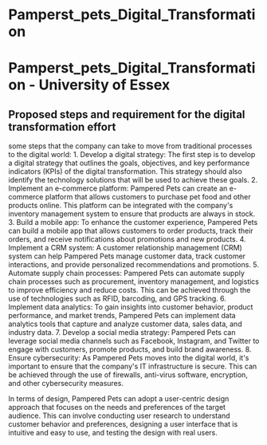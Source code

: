 # Pamperst_pets_Digital_Transformation
<h1> Pamperst_pets_Digital_Transformation - University of Essex</h1>



<h2>Proposed steps and requirement for the digital transformation effort</h2>
some steps that the company can take to move from traditional processes to the digital world:
1.	Develop a digital strategy: The first step is to develop a digital strategy that outlines the goals, objectives, and key performance indicators (KPIs) of the digital transformation. This strategy should also identify the technology solutions that will be used to achieve these goals.
2.	Implement an e-commerce platform: Pampered Pets can create an e-commerce platform that allows customers to purchase pet food and other products online. This platform can be integrated with the company's inventory management system to ensure that products are always in stock.
3.	Build a mobile app: To enhance the customer experience, Pampered Pets can build a mobile app that allows customers to order products, track their orders, and receive notifications about promotions and new products.
4.	Implement a CRM system: A customer relationship management (CRM) system can help Pampered Pets manage customer data, track customer interactions, and provide personalized recommendations and promotions.
5.	Automate supply chain processes: Pampered Pets can automate supply chain processes such as procurement, inventory management, and logistics to improve efficiency and reduce costs. This can be achieved through the use of technologies such as RFID, barcoding, and GPS tracking.
6.	Implement data analytics: To gain insights into customer behavior, product performance, and market trends, Pampered Pets can implement data analytics tools that capture and analyze customer data, sales data, and industry data.
7.	Develop a social media strategy: Pampered Pets can leverage social media channels such as Facebook, Instagram, and Twitter to engage with customers, promote products, and build brand awareness.
8.	Ensure cybersecurity: As Pampered Pets moves into the digital world, it's important to ensure that the company's IT infrastructure is secure. This can be achieved through the use of firewalls, anti-virus software, encryption, and other cybersecurity measures.

In terms of design, Pampered Pets can adopt a user-centric design approach that focuses on the needs and preferences of the target audience. This can involve conducting user research to understand customer behavior and preferences, designing a user interface that is intuitive and easy to use, and testing the design with real users.
